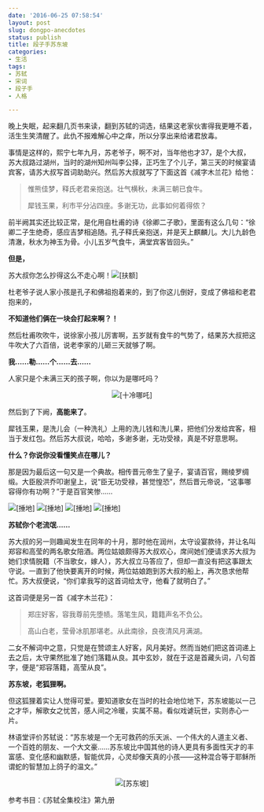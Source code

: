 ```yaml
---
date: '2016-06-25 07:58:54'
layout: post
slug: dongpo-anecdotes
status: publish
title: 段子手苏东坡
categories:
- 生活
tags:
- 苏轼
- 宋词
- 段子手
- 人格

---
```


晚上失眠，起来翻几页书来读，翻到苏轼的词选，结果这老家伙害得我更睡不着，活生生笑清醒了。此仇不报难解心中之痒，所以分享出来给诸君放毒。

事情是这样的，熙宁七年九月，苏老爷子，啊不对，当年他也才37，是个大叔，苏大叔路过湖州，当时的湖州知州叫李公择，正巧生了个儿子，第三天的时候宴请宾客，请苏大叔写首词助助兴。然后苏大叔就写了下面这首《减字木兰花》给他：

> 惟熊佳梦，释氏老君亲抱送。壮气横秋，未满三朝已食牛。
>
> 犀钱玉果，利市平分沾四座。多谢无功，此事如何着得侬？

前半阙其实还比较正常，是化用自杜甫的诗《徐卿二子歌》，里面有这么几句：“徐卿二子生绝奇，感应吉梦相追随。孔子释氏亲抱送，并是天上麒麟儿。大儿九龄色清澈，秋水为神玉为骨。小儿五岁气食牛，满堂宾客皆回头。”

**但是，**

苏大叔你怎么抄得这么不走心啊！<img src="https://i.imgur.com/byZg5ia.gif" alt="[扶额]" />

杜老爷子说人家小孩是孔子和佛祖抱着来的，到了你这儿倒好，变成了佛祖和老君抱来的，

**不知道他们俩在一块会打起来啊？！**

<!-- more -->

然后杜甫吹吹牛，说徐家小孩儿厉害啊，五岁就有食牛的气势了，结果苏大叔把这牛吹大了六百倍，说老李家的儿砸三天就够了啊。

**我……勒……个……去……**

人家只是个未满三天的孩子啊，你以为是哪吒吗？

<div align="center">
  <img src="https://i.imgur.com/R87Ec8m.jpg" alt="[十冷哪吒]" />
</div>

然后到了下阙，**高能来了**。

犀钱玉果，是洗儿会（一种洗礼）上用的洗儿钱和洗儿果，把他们分发给宾客，相当于发红包。然后苏大叔说，哈哈，多谢多谢，无功受禄，真是不好意思啊。

**什么？你说你没看懂笑点在哪儿？**

那是因为最后这一句又是一个典故。相传晋元帝生了皇子，宴请百官，赐绫罗绸缎。大臣殷洪乔叩谢皇上，说“臣无功受禄，甚觉惶恐”，然后晋元帝说，“这事哪容得你有功啊？”于是百官笑惨……

<img src="https://i.imgur.com/yzsej8y.gif" alt="[捶地]" />
<img src="https://i.imgur.com/yVAtVnK.gif" alt="[捶地]" />
<img src="https://i.imgur.com/VHtil3w.gif" alt="[捶地]" />
<img src="https://i.imgur.com/mtLPatE.gif" alt="[捶地]" />

**苏轼你个老流氓……**

苏大叔的另一则趣闻发生在同年的十月，那时他在润州，太守设宴款待，并让名叫郑容和高莹的两名歌女陪酒。两位姑娘颇得苏大叔欢心，席间她们便请求苏大叔为她们求情脱籍（不当歌女，嫁人），苏大叔立马答应了，但却一直没有把这事跟太守说。一直到了他快要离开的时候，两位姑娘跑到苏大叔的船上，再次恳求他帮忙。苏大叔便说，“你们拿我写的这首词给太守，他看了就明白了。”

这首词便是另一首《减字木兰花》：

> 郑庄好客，容我尊前先堕帻。落笔生风，籍籍声名不负公。
>
> 高山白老，莹骨冰肌那堪老。从此南徐，良夜清风月满湖。

二女不解词中之意，只觉是在赞颂主人好客，风月美好。然而当她们把这首词递上去之后，太守果然批准了她们落籍从良。其中玄妙，就在于这是首藏头词，八句首字，便是“郑容落籍，高莹从良”。

**苏东坡，老狐狸啊。**

但这狐狸着实让人觉得可爱。要知道歌女在当时的社会地位地下，苏东坡能以一己之才华，解歌女之忧苦，感人间之冷暖，实属不易。看似戏谑玩世，实则赤心一片。

林语堂评价苏轼说：“苏东坡是一个无可救药的乐天派、一个伟大的人道主义者、一个百姓的朋友、一个大文豪……苏东坡比中国其他的诗人更具有多面性天才的丰富感、变化感和幽默感，智能优异，心灵却像天真的小孩——这种混合等于耶稣所谓蛇的智慧加上鸽子的温文。”

<div align="center">
  <img src="https://i.imgur.com/7iPNSWo.jpg" alt="[苏东坡]" />
</div>

参考书目：《苏轼全集校注》第九册

